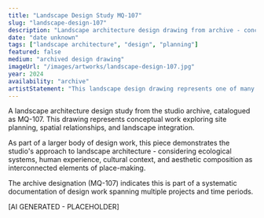 ```yaml
---
title: "Landscape Design Study MQ-107"
slug: "landscape-design-107"
description: "Landscape architecture design drawing from archive - concept study"
date: "date unknown"
tags: ["landscape architecture", "design", "planning"]
featured: false
medium: "archived design drawing"
imageUrl: "/images/artworks/landscape-design-107.jpg"
year: 2024
availability: "archive"
artistStatement: "This landscape design drawing represents one of many conceptual studies in the studio's archive. Each drawing captures a moment of spatial thinking - exploring relationships between built and natural environments, circulation patterns, and the integration of functional and aesthetic considerations. These archived studies document the iterative design process through which ideas are tested, refined, and evolved. [AI GENERATED - PLACEHOLDER]"
---
```


A landscape architecture design study from the studio archive, catalogued as MQ-107. This drawing represents conceptual work exploring site planning, spatial relationships, and landscape integration.

As part of a larger body of design work, this piece demonstrates the studio's approach to landscape architecture - considering ecological systems, human experience, cultural context, and aesthetic composition as interconnected elements of place-making.

The archive designation (MQ-107) indicates this is part of a systematic documentation of design work spanning multiple projects and time periods.

[AI GENERATED - PLACEHOLDER]
